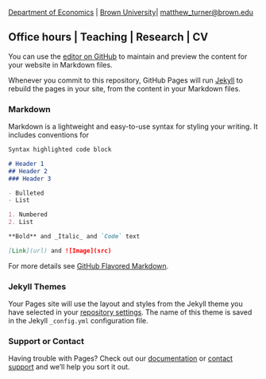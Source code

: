 [Department of Economics](https://www.google.com/url?q=http%3A%2F%2Fwww.brown.edu%2FDepartments%2FEconomics%2F&sa=D&sntz=1&usg=AFQjCNGzxS1UUD4P11k2vsOZshkK4c56og) |
[Brown University](https://www.google.com/url?q=http%3A%2F%2Fwww.brown.edu%2F&sa=D&sntz=1&usg=AFQjCNGlHFwueacxk_vHrj0PCwm3l3kmlQ)|
matthew_turner@brown.edu

 Office hours | Teaching | Research | CV
-----------------------------------------
You can use the [editor on GitHub](https://github.com/m-turner/mat.io/edit/gh-pages/index.md) to maintain and preview the content for your website in Markdown files.

Whenever you commit to this repository, GitHub Pages will run [Jekyll](https://jekyllrb.com/) to rebuild the pages in your site, from the content in your Markdown files.

### Markdown

Markdown is a lightweight and easy-to-use syntax for styling your writing. It includes conventions for

```markdown
Syntax highlighted code block

# Header 1
## Header 2
### Header 3

- Bulleted
- List

1. Numbered
2. List

**Bold** and _Italic_ and `Code` text

[Link](url) and ![Image](src)
```

For more details see [GitHub Flavored Markdown](https://guides.github.com/features/mastering-markdown/).

### Jekyll Themes

Your Pages site will use the layout and styles from the Jekyll theme you have selected in your [repository settings](https://github.com/m-turner/mat.io/settings). The name of this theme is saved in the Jekyll `_config.yml` configuration file.

### Support or Contact

Having trouble with Pages? Check out our [documentation](https://docs.github.com/categories/github-pages-basics/) or [contact support](https://support.github.com/contact) and we’ll help you sort it out.
